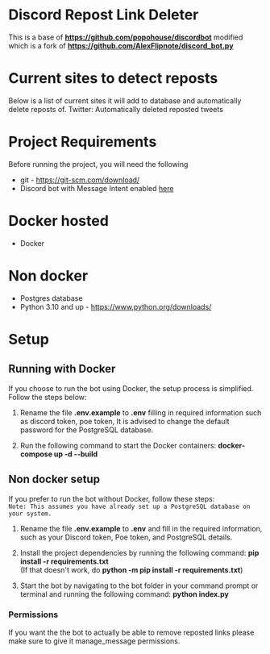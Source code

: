 # Discord Repost Link Deleter
This is a base of **https://github.com/popohouse/discordbot** modified which is a fork of **https://github.com/AlexFlipnote/discord_bot.py**

# Current sites to detect reposts
Below is a list of current sites it will add to database and automatically delete reposts of.
Twitter: Automatically deleted reposted tweets

# Project Requirements 
Before running the project, you will need the following
- git - https://git-scm.com/download/
- Discord bot with Message Intent enabled [here](https://discordpy.readthedocs.io/en/stable/discord.html)

# Docker hosted
- Docker 

# Non docker 
- Postgres database
- Python 3.10 and up - https://www.python.org/downloads/

# Setup
## Running with Docker
If you choose to run the bot using Docker, the setup process is simplified. Follow the steps below:
1. Rename the file **.env.example** to **.env** filling in required information such as discord token, poe token,  It is advised to change the default password for the PostgreSQL database.

2. Run the following command to start the Docker containers: **docker-compose up -d --build**


## Non docker setup
If you prefer to run the bot without Docker, follow these steps:<br>
`Note: This assumes you have already set up a PostgreSQL database on your system.`

1. Rename the file **.env.example** to **.env** and fill in the required information, such as your Discord token, Poe token, and PostgreSQL details.

2. Install the project dependencies by running the following command: **pip install -r requirements.txt**<br>
(If that doesn't work, do **python -m pip install -r requirements.txt**)<br>

3. Start the bot by navigating to the bot folder in your command prompt or terminal and running the following command: **python index.py**



### Permissions
If you want the the bot to actually be able to remove reposted links please make sure to give it manage_message permissions.